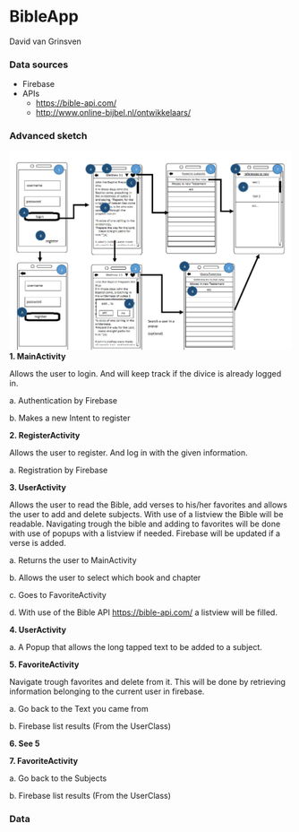 # BibleApp
David van Grinsven

### Data sources
* Firebase
* APIs
  * https://bible-api.com/
  * http://www.online-bijbel.nl/ontwikkelaars/

### Advanced sketch
  ![draft](/doc/draft1-page-001.jpg)
__1.	MainActivity__

Allows the user to login. And will keep track if the divice is already logged in.

  a.	Authentication by Firebase
  
  b.	Makes a new Intent to register
  
__2.	RegisterActivity__

Allows the user to register. And log in with the given information.

  a.	Registration by Firebase
  
__3.	UserActivity__

Allows the user to read the Bible, add verses to his/her favorites and allows the user to add and delete subjects.
With use of a listview the Bible will be readable.
Navigating trough the bible and adding to favorites will be done with use of popups with a listview if needed.
Firebase will be updated if a verse is added.

  a.	Returns the user to MainActivity
  
  b.	Allows the user to select which book and chapter
  
  c.	Goes to FavoriteActivity
  
  d.	With use of the Bible API https://bible-api.com/ a listview will be filled.
  
__4.	UserActivity__

  a.	A Popup that allows the long tapped text to be added to a subject.
  
__5.	FavoriteActivity__

Navigate trough favorites and delete from it. This will be done by retrieving information belonging to the current user in firebase.

  a.	Go back to the Text you came from
  
  b.	Firebase list results (From the UserClass)
  
__6.	See 5__

__7.	FavoriteActivity__

  a.	Go back to the Subjects
  
  b.	Firebase list results (From the UserClass)
  

### Data 
